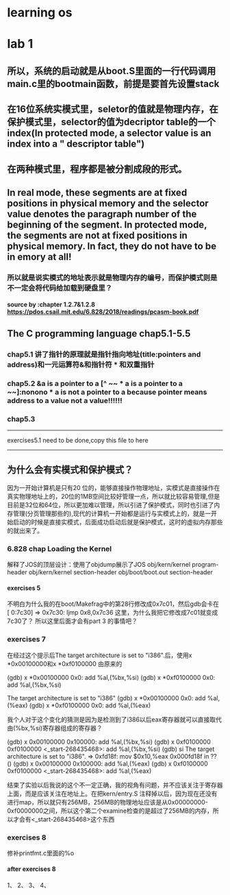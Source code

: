 # learning os
# lab 1
## 所以，系统的启动就是从boot.S里面的一行代码调用main.c里的bootmain函数，前提是要首先设置stack
## 在16位系统实模式里，seletor的值就是物理内存，在保护模式里，selector的值为decriptor table的一个index(In protected mode, a selector value is an index into a " descriptor table")
## 在两种模式里，程序都是被分割成段的形式。
## In real mode, these segments are at fixed positions in physical memory and the selector value denotes the paragraph number of the beginning of the segment. In protected mode, the segments are not at fixed positions in physical memory. In fact, they do not have to be in emory at all!
### 所以就是说实模式的地址表示就是物理内存的编号，而保护模式则是不一定会将代码给加载到硬盘里？
#### source by :chapter 1.2.7&1.2.8 https://pdos.csail.mit.edu/6.828/2018/readings/pcasm-book.pdf 
## The C programming language chap5.1-5.5
### chap5.1 讲了指针的原理就是指针指向地址(title:pointers and address)和一元运算符&和指针符 * 和双重指针  
### chap5.2 **&a is a pointer to a [^ ~~ * a is a pointer to a ~~]:nonono * a is not a pointer to a because pointer means address to a value not a value!!!!!!**
### chap5.3  
****

exercises5.1 need to be done,copy this file to here 

***

## 为什么会有实模式和保护模式？
因为一开始计算机是只有20 位的，能够直接操作物理地址，实模式是直接操作在真实物理地址上的，20位的1MB空间比较好管理一点，所以就比较容易管理,但是目前是32位和64位，所以更加难以管理，所以引进了保护模式，同时也引进了内存管理(分页管理那些的),现代的计算机一开始都是运行与实模式上的，就是一开始启动的时候是直接实模式，后面成功启动后就是保护模式，这时的虚拟内存那些的就出来了。

### 6.828 chap  Loading the Kernel 
解释了JOS的顶层设计：使用了objdump展示了JOS obj/kern/kernel program-header 
					    obj/kern/kernel section-header
					    obj/boot/boot.out section-header


#### exercises 5
不明白为什么我的在boot/Makefrag中的第28行修改成0x7c01，然后gdb会卡在
[   0:7c30] => 0x7c30:	ljmp   $0x8,$0x7c36
这里，为什么我把它修改成7c01就变成7c30了？
所以这里后面才会有part 3 的事情吧？

### exercises 7
在经过这个提示后The target architecture is set to "i386".后，使用x *0x00100000和x *0xf0100000 由原来的

(gdb) x *0x00100000
   0x0:	add    %al,(%bx,%si)
(gdb) x *0xf0100000
   0x0:	add    %al,(%bx,%si)

The target architecture is set to "i386"
(gdb) x *0x00100000
   0x0:	add    %al,(%eax)
(gdb) x *0xf0100000
   0x0:	add    %al,(%eax)

我个人对于这个变化的猜测是因为是检测到了i386以后eax寄存器就可以直接取代由(%bx,%si)寄存器组成的寄存器？

(gdb) x 0x00100000
   0x100000:	add    %al,(%bx,%si)
(gdb) x 0xf0100000
   0xf0100000 <_start-268435468>:	add    %al,(%bx,%si)
(gdb) si
The target architecture is set to "i386".
=> 0xfd18f:	mov    $0x10,%eax
0x000fd18f in ?? ()
(gdb) x 0x00100000
   0x100000:	add    %al,(%eax)
(gdb) x 0xf0100000
   0xf0100000 <_start-268435468>:	add    %al,(%eax)


结束了实验以后我说的这个不一定正确，我的视角有问题，并不应该关注于寄存器上面，而是应该关注在地址上。在把kern/entry.S 注释掉以后，因为现在还没有进行map，所以就只有256MB，256MB的物理地址应该是从0x00000000-0xf0000000之间，所以这个第二个examine检查的是超过了256MB的内存，所以才会有<_start-268435468>这个东西


### exercises 8
修补printfmt.c里面的%o

#### after exercises 8
1、
2、
3、
4、




